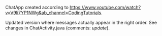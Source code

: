 ChatApp created according to https://www.youtube.com/watch?v=V9li7YP1NWg&ab_channel=CodingTutorials.

Updated version where messages actually appear in the right order. See changes in ChatActivity.java (comments: *update*).
